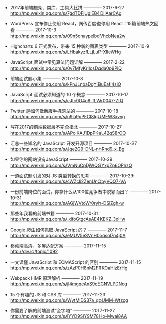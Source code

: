 
- 2017年前端框架、类库、工具大比拼 ———— 2017-6-27  
http://mp.weixin.qq.com/s/7gdTDFjUgiEB4DljAarCAg

- WordPress 宣布停止使用 React，网传百度也停用 React：15篇前端热文回看  ———— 2017-10-3  
http://mp.weixin.qq.com/s/09n5ohaypelbdVhcbNea2w 

- Highcharts 6 正式发布，带来 15 种新的图表类型  ———— 2017-10-9  
http://mp.weixin.qq.com/s/LHbakyzfLLjLuP-XlIeWHg

- JavaScript 面试中常见算法问题详解  ———— 2017-2-22  
http://mp.weixin.qq.com/s/0v7MfyKrlIosDgda0p9PIQ

- 前端面试题小集 ———— 2017-10-8  
http://mp.weixin.qq.com/s/kPnJLnbaDgYIBuEafI4siQ

- JavaScript 面试必须知道的 10 个概念  ———— 2017-10-17  
http://mp.weixin.qq.com/s/cJtc0O4o6-fLWr0047-ZtQ

- Twitter 是如何做新版手机网站的  ———— 2017-10-18  
 http://mp.weixin.qq.com/s/n9la9pPFCI8lgUMEW3xvvg

- 写在2017的前端数据层不完全指北  ———— 2017-10-27  
http://mp.weixin.qq.com/s/APolKAJ1DpPKaL42qS8rOQ

- 汇总一些知名的 JavaScript 开发开源项目  ———— 2017-10-27  
http://mp.weixin.qq.com/s/Jqe2G9-DNL-nnRnd9_x_Bg

- 如果你的网站没有JavaScript  ———— 2017-10-29  
http://mp.weixin.qq.com/s/VmNuCpDjWQGYxpZp6OPhzQ

- 一道面试题引发的对 JS 类型转换的思考  ———— 2017-10-29  
http://mp.weixin.qq.com/s/cWZcli2ZenUnObyVQQ7-VA

- 一份前端岗位的面试，你拿什么从100位竞争者中脱颖而出？   ———— 2017-10-31  
http://mp.weixin.qq.com/s/AGjWVtoWr0ryh-DSlZgh-w

- 那些年我看的前端书籍   ———— 2017-10-31  
http://mp.weixin.qq.com/s/_dfoGtgcAsAE4KEKZ_3oHw

- Google 爬虫如何抓取 JavaScript 的？   ———— 2017-11-7  
http://mp.weixin.qq.com/s/eMUV5eSVnH0xqsol7n4j0A

- 移动端高清、多屏适配方案   ———— 2017-11-15  
http://div.io/topic/1092

- 一文读懂 JavaScript 和 ECMAScript 的区别  ———— 2017-11-15  
http://mp.weixin.qq.com/s/zAzP0H8nM2FTKOaHIzErHg

- Webpack HMR 原理解析  ———— 2017-11-19  
http://mp.weixin.qq.com/s/jl4mgqeAnS9eEGNVLPDNcg

- 15 个有趣的 JS 和 CSS 库  ———— 2017-11-23  
http://mp.weixin.qq.com/s/WytMlDS37a_qbUMM-Wtzcg

- 你需要了解的前端测试“金字塔” ———— 2017-11-27  
http://mp.weixin.qq.com/s/lYYD9SlY9M78Ho-Mwai8AA